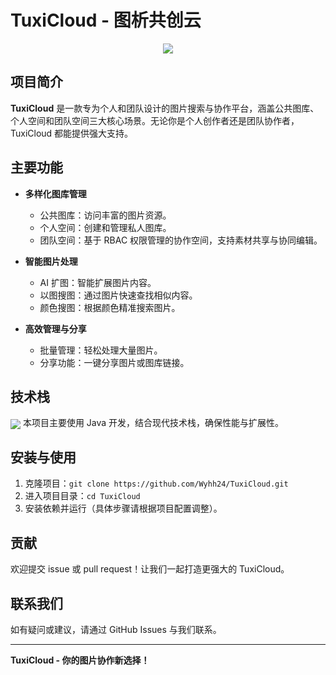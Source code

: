 # TuxiCloud - 图析共创云

<p align="center">
  <img src="https://capsule-render.vercel.app/api?type=waving&color=timeGradient&height=300&&section=header&text=TuxiCloud&fontSize=90&fontAlign=50&fontAlignY=30&desc=图析共创云&descAlign=50&descSize=30&descAlignY=60&animation=twinkling" />
</p>

## 项目简介

**TuxiCloud** 是一款专为个人和团队设计的图片搜索与协作平台，涵盖公共图库、个人空间和团队空间三大核心场景。无论你是个人创作者还是团队协作者，TuxiCloud 都能提供强大支持。

## 主要功能

- **多样化图库管理**  
  - 公共图库：访问丰富的图片资源。
  - 个人空间：创建和管理私人图库。
  - 团队空间：基于 RBAC 权限管理的协作空间，支持素材共享与协同编辑。

- **智能图片处理**  
  - AI 扩图：智能扩展图片内容。
  - 以图搜图：通过图片快速查找相似内容。
  - 颜色搜图：根据颜色精准搜索图片。

- **高效管理与分享**  
  - 批量管理：轻松处理大量图片。
  - 分享功能：一键分享图片或图库链接。

## 技术栈
<img align="center" src="https://skillicons.dev/icons?i=java,springboot&theme=light" />
本项目主要使用 Java 开发，结合现代技术栈，确保性能与扩展性。

## 安装与使用

1. 克隆项目：`git clone https://github.com/Wyhh24/TuxiCloud.git`
2. 进入项目目录：`cd TuxiCloud`
3. 安装依赖并运行（具体步骤请根据项目配置调整）。

## 贡献

欢迎提交 issue 或 pull request！让我们一起打造更强大的 TuxiCloud。

## 联系我们

如有疑问或建议，请通过 GitHub Issues 与我们联系。

---

**TuxiCloud - 你的图片协作新选择！**
